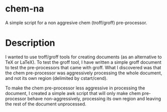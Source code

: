 # chem-na
A simple script for a non aggresive chem (troff/groff) pre-processor.

# Description

I wanted to use troff/groff tools for creating documents (as an alternative to TeX or LaTeX).
To test the groff tool, I have written a simple groff document to test the pre-processors
that came with groff. What I discovered was that the chem pre-processor was aggressively
processing the whole document, and not its own region (delimited by cstart/cend).

To make the chem pre-processor less aggressive in processing the document, I created a simple
awk script that will only make chem pre-processor behave non-aggressively, processing its
own region and leaving the rest of the document unprocessed.
